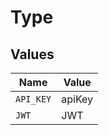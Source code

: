 # Type


## Values

| Name      | Value     |
| --------- | --------- |
| `API_KEY` | apiKey    |
| `JWT`     | JWT       |